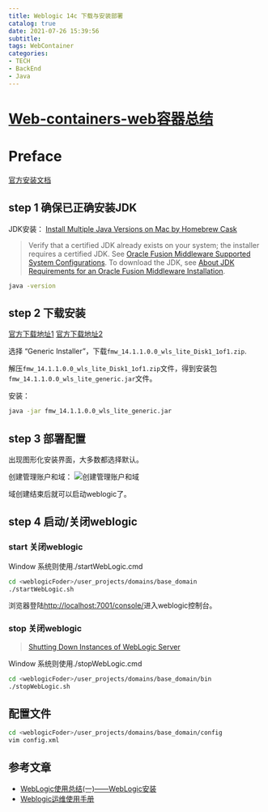 ```yaml
---
title: Weblogic 14c 下载与安装部署
catalog: true
date: 2021-07-26 15:39:56
subtitle:
tags: WebContainer
categories:
- TECH
- BackEnd
- Java
---
```


# [Web-containers-web容器总结](../Web-containers-web容器总结.html)

# Preface

 [官方安装文档](https://docs.oracle.com/en/middleware/fusion-middleware/weblogic-server/index.html)

## step 1 确保已正确安装JDK

JDK安装：  [Install Multiple Java Versions on Mac by Homebrew Cask](../Install-Multiple-Java-Versions-on-Mac-by-Homebrew-Cask.html)
> Verify that a certified JDK already exists on your system; the installer requires a certified JDK. See [Oracle Fusion Middleware Supported System Configurations](https://docs.oracle.com/pls/topic/lookup?ctx=en/middleware/standalone/weblogic-server/14.1.1.0/wlsig&id=fmwsysreq). To download the JDK, see [About JDK Requirements for an Oracle Fusion Middleware Installation](https://docs.oracle.com/pls/topic/lookup?ctx=en/middleware/standalone/weblogic-server/14.1.1.0/wlsig&id=ASINS-GUID-8AA3A3BA-27F0-43B8-8F62-1B2DC8C5DBB1).

```bash
java -version
```

## step 2 下载安装

 [官方下载地址1](https://www.oracle.com/middleware/technologies/fusionmiddleware-downloads.html)
 [官方下载地址2](https://www.oracle.com/middleware/technologies/weblogic-server-installers-downloads.html)

选择 “Generic Installer”，下载`fmw_14.1.1.0.0_wls_lite_Disk1_1of1.zip`.

解压`fmw_14.1.1.0.0_wls_lite_Disk1_1of1.zip`文件，得到安装包`fmw_14.1.1.0.0_wls_lite_generic.jar`文件。

安装：

```bash
java -jar fmw_14.1.1.0.0_wls_lite_generic.jar
```

## step 3 部署配置

出现图形化安装界面，大多数都选择默认。

创建管理账户和域：
![创建管理账户和域](https://img-blog.csdnimg.cn/20200415100633131.png?x-oss-process=image/watermark,type_ZmFuZ3poZW5naGVpdGk,shadow_10,text_aHR0cHM6Ly9ibG9nLmNzZG4ubmV0L20wXzM4MTEyNDc1,size_16,color_FFFFFF,t_70)

域创建结束后就可以启动weblogic了。

## step 4 启动/关闭weblogic

### start 关闭weblogic

Window 系统则使用./startWebLogic.cmd

```bash
cd <weblogicFoder>/user_projects/domains/base_domain
./startWebLogic.sh
```

浏览器登陆[http://localhost:7001/console/](http://localhost:7001/console/)进入weblogic控制台。

### stop 关闭weblogic

> [Shutting Down Instances of WebLogic Server](https://docs.oracle.com/en/middleware/standalone/weblogic-server/14.1.1.0/start/overview.html#GUID-9AD29794-B51A-4DFC-9DBD-6D1EAD9AECFE)

Window 系统则使用./stopWebLogic.cmd

```bash
cd <weblogicFoder>/user_projects/domains/base_domain/bin
./stopWebLogic.sh
```

## 配置文件

```bash
cd <weblogicFoder>/user_projects/domains/base_domain/config
vim config.xml
```

## 参考文章

- [WebLogic使用总结(一)——WebLogic安装](https://www.cnblogs.com/xdp-gacl/p/4140683.html)
- [Weblogic运维使用手册](https://cloud.tencent.com/developer/article/1501376)
